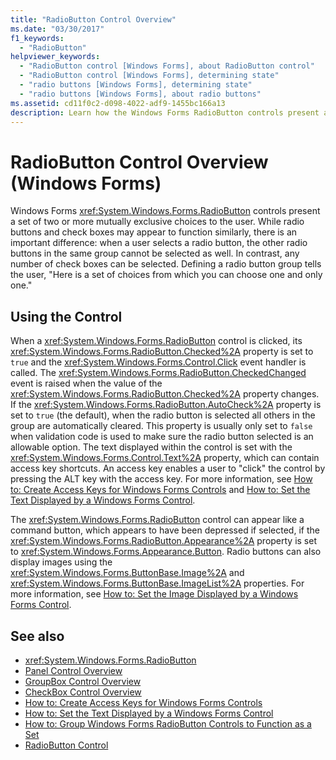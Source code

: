```yaml
---
title: "RadioButton Control Overview"
ms.date: "03/30/2017"
f1_keywords: 
  - "RadioButton"
helpviewer_keywords: 
  - "RadioButton control [Windows Forms], about RadioButton control"
  - "RadioButton control [Windows Forms], determining state"
  - "radio buttons [Windows Forms], determining state"
  - "radio buttons [Windows Forms], about radio buttons"
ms.assetid: cd11f0c2-d098-4022-adf9-1455bc166a13
description: Learn how the Windows Forms RadioButton controls present a set of two or more mutually exclusive choices to the user.
---
```

# RadioButton Control Overview (Windows Forms)

Windows Forms <xref:System.Windows.Forms.RadioButton> controls present a set of two or more mutually exclusive choices to the user. While radio buttons and check boxes may appear to function similarly, there is an important difference: when a user selects a radio button, the other radio buttons in the same group cannot be selected as well. In contrast, any number of check boxes can be selected. Defining a radio button group tells the user, "Here is a set of choices from which you can choose one and only one."  
  
## Using the Control  

 When a <xref:System.Windows.Forms.RadioButton> control is clicked, its <xref:System.Windows.Forms.RadioButton.Checked%2A> property is set to `true` and the <xref:System.Windows.Forms.Control.Click> event handler is called. The <xref:System.Windows.Forms.RadioButton.CheckedChanged> event is raised when the value of the <xref:System.Windows.Forms.RadioButton.Checked%2A> property changes. If the <xref:System.Windows.Forms.RadioButton.AutoCheck%2A> property is set to `true` (the default), when the radio button is selected all others in the group are automatically cleared. This property is usually only set to `false` when validation code is used to make sure the radio button selected is an allowable option. The text displayed within the control is set with the <xref:System.Windows.Forms.Control.Text%2A> property, which can contain access key shortcuts. An access key enables a user to "click" the control by pressing the ALT key with the access key. For more information, see [How to: Create Access Keys for Windows Forms Controls](how-to-create-access-keys-for-windows-forms-controls.md) and [How to: Set the Text Displayed by a Windows Forms Control](how-to-set-the-text-displayed-by-a-windows-forms-control.md).  
  
 The <xref:System.Windows.Forms.RadioButton> control can appear like a command button, which appears to have been depressed if selected, if the <xref:System.Windows.Forms.RadioButton.Appearance%2A> property is set to <xref:System.Windows.Forms.Appearance.Button>. Radio buttons can also display images using the <xref:System.Windows.Forms.ButtonBase.Image%2A> and <xref:System.Windows.Forms.ButtonBase.ImageList%2A> properties. For more information, see [How to: Set the Image Displayed by a Windows Forms Control](how-to-set-the-image-displayed-by-a-windows-forms-control.md).  
  
## See also

- <xref:System.Windows.Forms.RadioButton>
- [Panel Control Overview](panel-control-overview-windows-forms.md)
- [GroupBox Control Overview](groupbox-control-overview-windows-forms.md)
- [CheckBox Control Overview](checkbox-control-overview-windows-forms.md)
- [How to: Create Access Keys for Windows Forms Controls](how-to-create-access-keys-for-windows-forms-controls.md)
- [How to: Set the Text Displayed by a Windows Forms Control](how-to-set-the-text-displayed-by-a-windows-forms-control.md)
- [How to: Group Windows Forms RadioButton Controls to Function as a Set](how-to-group-windows-forms-radiobutton-controls-to-function-as-a-set.md)
- [RadioButton Control](radiobutton-control-windows-forms.md)
